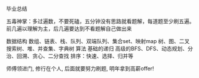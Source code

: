 毕业总结

五毒神掌：多过遍数，不要死磕，五分钟没有思路就看题解，每道题至少刷五遍。前几遍以理解为主，后几遍要达到不看题解自己做出来


数据结构
 数组、链表、栈、队列、双端队列、集合set、映射map
 树、图、二叉搜索树、堆、并查集、字典树
算法
 基础的递归
 高级的BFS、DFS、动态规划、分治、回溯、贪心、二分查找
 排序：快速、选择、归并等
 
 师傅领进门, 修行在个人, 后面就要努力刷题, 明年拿到高薪offer!